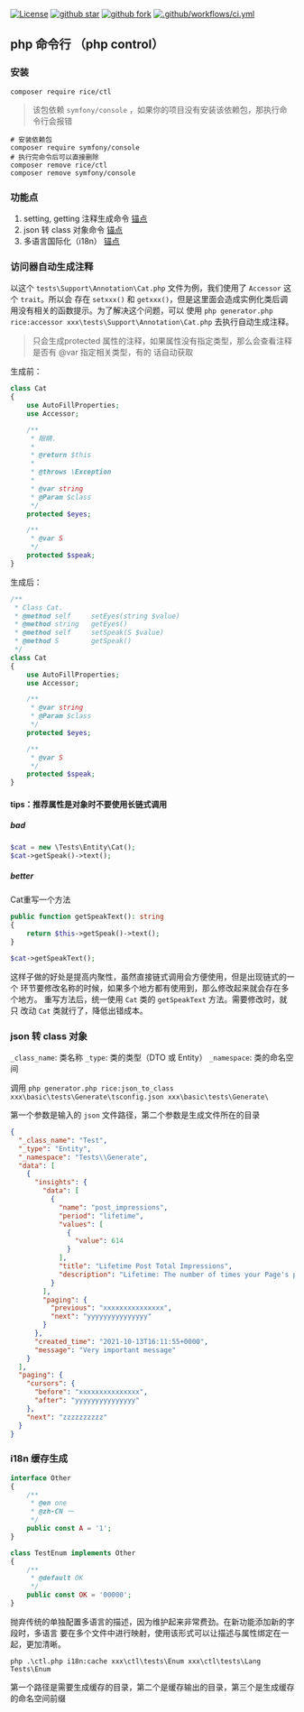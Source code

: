 [![License](https://img.shields.io/badge/license-Apache%202-4EB1BA.svg)](https://www.apache.org/licenses/LICENSE-2.0.html)
[![github star](https://img.shields.io/github/stars/rice-code/ctl.svg)]('https://github.com/dmf-code/basic/stargazers')
[![github fork](https://img.shields.io/github/forks/rice-code/ctl.svg)]('https://github.com/dmf-code/basic/members')
[![.github/workflows/ci.yml](https://github.com/rice-code/ctl/actions/workflows/ci.yml/badge.svg)](https://github.com/rice-code/ctl/actions/workflows/ci.yml)

## php 命令行 （php control）

### 安装

```shell script
composer require rice/ctl
```

> 该包依赖 `symfony/console` ，如果你的项目没有安装该依赖包，那执行命令行会报错

```shell
# 安装依赖包
composer require symfony/console
# 执行完命令后可以直接删除
composer remove rice/ctl
composer remove symfony/console
```

### 功能点
1. setting, getting 注释生成命令 [锚点](#访问器自动生成注释)
2. json 转 class 对象命令 [锚点](#json-转-class-对象)
3. 多语言国际化（i18n） [锚点](#i18n-缓存生成)


### 访问器自动生成注释

以这个 `tests\Support\Annotation\Cat.php` 文件为例，我们使用了 `Accessor` 这个 `trait`。所以会
存在 `setxxx()` 和 `getxxx()`，但是这里面会造成实例化类后调用没有相关的函数提示。为了解决这个问题，可以
使用 `php generator.php rice:accessor xxx\tests\Support\Annotation\Cat.php` 去执行自动生成注释。

> 只会生成protected 属性的注释，如果属性没有指定类型，那么会查看注释是否有 @var 指定相关类型，有的
> 话自动获取

生成前：
```php
class Cat
{
    use AutoFillProperties;
    use Accessor;

    /**
     * 眼睛.
     *
     * @return $this
     *
     * @throws \Exception
     *
     * @var string
     * @Param $class
     */
    protected $eyes;

    /**
     * @var S
     */
    protected $speak;
}
```

生成后：
```php
/**
 * Class Cat.
 * @method self     setEyes(string $value)
 * @method string   getEyes()
 * @method self     setSpeak(S $value)
 * @method S        getSpeak()
 */
class Cat
{
    use AutoFillProperties;
    use Accessor;

    /**
     * @var string
     * @Param $class
     */
    protected $eyes;

    /**
     * @var S
     */
    protected $speak;
}

```

#### tips：推荐属性是对象时不要使用长链式调用

##### bad

```php
$cat = new \Tests\Entity\Cat();
$cat->getSpeak()->text();
```

##### better
Cat重写一个方法
```php
public function getSpeakText(): string
{
    return $this->getSpeak()->text();
}

$cat->getSpeakText();
```

这样子做的好处是提高内聚性，虽然直接链式调用会方便使用，但是出现链式的一个
环节要修改名称的时候，如果多个地方都有使用到，那么修改起来就会存在多个地方。
重写方法后，统一使用 `Cat` 类的 `getSpeakText` 方法。需要修改时，就只
改动 `Cat` 类就行了，降低出错成本。

### json 转 class 对象

`_class_name`: 类名称
`_type`: 类的类型（DTO 或 Entity）
`_namespace`: 类的命名空间

调用 `php generator.php rice:json_to_class xxx\basic\tests\Generate\tsconfig.json xxx\basic\tests\Generate\`

第一个参数是输入的 `json` 文件路径，第二个参数是生成文件所在的目录

```json
{
  "_class_name": "Test",
  "_type": "Entity",
  "_namespace": "Tests\\Generate",
  "data": [
    {
      "insights": {
        "data": [
          {
            "name": "post_impressions",
            "period": "lifetime",
            "values": [
              {
                "value": 614
              }
            ],
            "title": "Lifetime Post Total Impressions",
            "description": "Lifetime: The number of times your Page's post entered a person's screen. Posts include statuses, photos, links, videos and more. (Total Count)"
          }
        ],
        "paging": {
          "previous": "xxxxxxxxxxxxxxx",
          "next": "yyyyyyyyyyyyyyy"
        }
      },
      "created_time": "2021-10-13T16:11:55+0000",
      "message": "Very important message"
    }
  ],
  "paging": {
    "cursors": {
      "before": "xxxxxxxxxxxxxxx",
      "after": "yyyyyyyyyyyyyyy"
    },
    "next": "zzzzzzzzzz"
  }
}
```

### i18n 缓存生成

```php
interface Other
{
    /**
     * @en one
     * @zh-CN 一
     */
    public const A = '1';
}

class TestEnum implements Other
{
    /**
     * @default OK
     */
    public const OK = '00000';
}
```
抛弃传统的单独配置多语言的描述，因为维护起来非常费劲。在新功能添加新的字段时，多语言
要在多个文件中进行映射，使用该形式可以让描述与属性绑定在一起，更加清晰。

```shell
php .\ctl.php i18n:cache xxx\ctl\tests\Enum xxx\ctl\tests\Lang Tests\Enum
```
第一个路径是需要生成缓存的目录，第二个是缓存输出的目录，第三个是生成缓存的命名空间前缀

